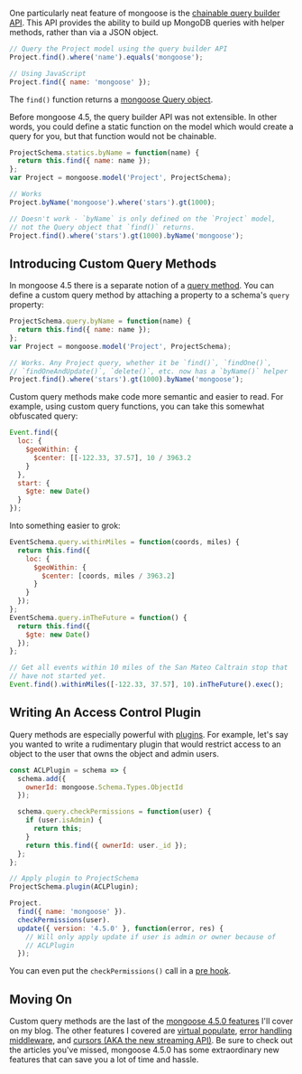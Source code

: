 One particularly neat feature of mongoose is the [chainable query builder API](http://mongoosejs.com/docs/queries.html). This API provides the ability to build up MongoDB queries with helper methods, rather than via a JSON object.

```javascript
// Query the Project model using the query builder API
Project.find().where('name').equals('mongoose');

// Using JavaScript
Project.find({ name: 'mongoose' });
```

The `find()` function returns a [mongoose Query object](http://mongoosejs.com/docs/queries.html).

Before mongoose 4.5, the query builder API was not extensible. In other words,
you could define a static function on the model which would create a query
for you, but that function would not be chainable.

```javascript
ProjectSchema.statics.byName = function(name) {
  return this.find({ name: name });
};
var Project = mongoose.model('Project', ProjectSchema);

// Works
Project.byName('mongoose').where('stars').gt(1000);

// Doesn't work - `byName` is only defined on the `Project` model,
// not the Query object that `find()` returns.
Project.find().where('stars').gt(1000).byName('mongoose');
```

Introducing Custom Query Methods
--------------------------------

In mongoose 4.5 there is a separate notion of a [query method](http://mongoosejs.com/docs/guide.html#query-helpers).
You can define a custom query method by attaching a property to a schema's
`query` property:

```javascript
ProjectSchema.query.byName = function(name) {
  return this.find({ name: name });
};
var Project = mongoose.model('Project', ProjectSchema);

// Works. Any Project query, whether it be `find()`, `findOne()`,
// `findOneAndUpdate()`, `delete()`, etc. now has a `byName()` helper
Project.find().where('stars').gt(1000).byName('mongoose');
```

Custom query methods make code more semantic and easier to read. For example,
using custom query functions, you can take this somewhat obfuscated query:

```javascript
Event.find({
  loc: {
    $geoWithin: {
      $center: [[-122.33, 37.57], 10 / 3963.2
    }
  },
  start: {
    $gte: new Date()
  }
});
```

Into something easier to grok:

```javascript
EventSchema.query.withinMiles = function(coords, miles) {
  return this.find({
    loc: {
      $geoWithin: {
        $center: [coords, miles / 3963.2]
      }
    }
  });
};
EventSchema.query.inTheFuture = function() {
  return this.find({
    $gte: new Date()
  });
};

// Get all events within 10 miles of the San Mateo Caltrain stop that
// have not started yet.
Event.find().withinMiles([-122.33, 37.57], 10).inTheFuture().exec();
```

Writing An Access Control Plugin
--------------------------------

Query methods are especially powerful with [plugins](http://mongoosejs.com/docs/plugins.html). For example, let's say you
wanted to write a rudimentary plugin that would restrict access to an object
to the user that owns the object and admin users.

```javascript
const ACLPlugin = schema => {
  schema.add({
    ownerId: mongoose.Schema.Types.ObjectId
  });

  schema.query.checkPermissions = function(user) {
    if (user.isAdmin) {
      return this;
    }
    return this.find({ ownerId: user._id });
  };
};

// Apply plugin to ProjectSchema
ProjectSchema.plugin(ACLPlugin);

Project.
  find({ name: 'mongoose' }).
  checkPermissions(user).
  update({ version: '4.5.0' }, function(error, res) {
    // Will only apply update if user is admin or owner because of
    // ACLPlugin
  });
```

You can even put the `checkPermissions()` call in a [pre hook](http://mongoosejs.com/docs/middleware.html).

Moving On
---------

Custom query methods are the last of the [mongoose 4.5.0 features](https://github.com/Automattic/mongoose/blob/master/History.md#450--2016-06-13) I'll cover on my blog. The other features I covered are [virtual populate](http://thecodebarbarian.com/mongoose-virtual-populate.html),
[error handling middleware](http://thecodebarbarian.com/mongoose-error-handling.html),
and [cursors (AKA the new streaming API)](http://thecodebarbarian.com/cursors-in-mongoose-45.html). Be sure to
check out the articles you've missed, mongoose 4.5.0 has some extraordinary
new features that can save you a lot of time and hassle.

